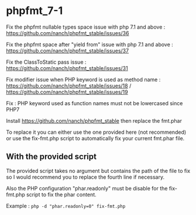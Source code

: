 # phpfmt_7-1

Fix the phpfmt nullable types space issue with php 7.1 and above : https://github.com/nanch/phpfmt_stable/issues/36

Fix the phpfmt space after "yield from" issue with php 7.1 and above : https://github.com/nanch/phpfmt_stable/issues/37

Fix the ClassToStatic pass issue : https://github.com/nanch/phpfmt_stable/issues/31

Fix modifier issue when PHP keyword is used as method name : https://github.com/nanch/phpfmt_stable/issues/18 / https://github.com/nanch/phpfmt_stable/issues/19

Fix : PHP keyword used as function names must not be lowercased since PHP7



Install https://github.com/nanch/phpfmt_stable then replace the fmt.phar

To replace it you can either use the one provided here (not recommended) or use the fix-fmt.php script to automatically fix your current fmt.phar file.

## With the provided script
The provided script takes no argument but contains the path of the file to fix so I would recommend you to replace the fourth line if necessary.

Also the PHP configuration "phar.readonly" must be disable for the fix-fmt.php script to fix the phar content.

Example :
`php -d "phar.readonly=0" fix-fmt.php`
